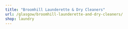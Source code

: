 ```yaml
---
title: "Broomhill Launderette & Dry Cleaners"
url: /glasgow/broomhill-launderette-and-dry-cleaners/
shop: laundry
---
```

